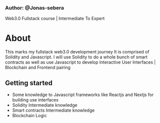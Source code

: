 ### Author: @Jonas-sebera

Web3.0 Fullstack course | Intermediate To Expert

# About
This marks my fullstack web3.0 development journey 
It is comprised of Solidity and Javascript.
I will use Solidity to do a whole bunch of smart contracts as well as use Javascript to develop Interactive User Interfaces | Blockchain and Frontend pairing

## Getting started
  - Some knowledge to Javascript frameworks like Reactjs and Nextjs for building use interfaces
  - Solidity Intermediate knowledge
  - Smart contracts Intermediate knowledge
  - Blockchain Logic

##
